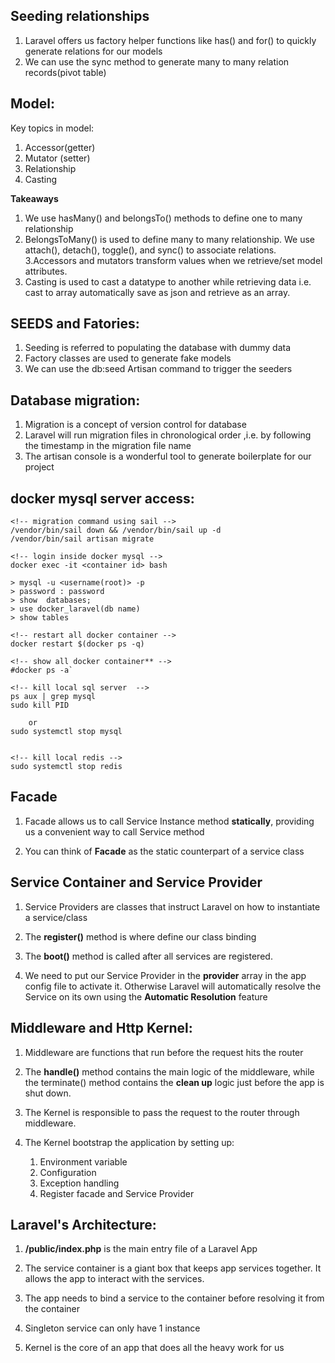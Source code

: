 ## Seeding relationships

1. Laravel offers us factory helper functions like 
has() and for() to quickly generate relations for our models
2. We can use the sync method to generate many to many relation records(pivot table)

## Model:

Key topics in model:
1. Accessor(getter)
2. Mutator (setter)
3. Relationship
4. Casting

**Takeaways**
1. We use hasMany() and belongsTo() methods to define one to many relationship
2. BelongsToMany() is used to define many to many relationship. We use attach(), detach(), toggle(), and sync() to associate relations.
3.Accessors and mutators transform values when we retrieve/set model attributes.
4. Casting is used to cast a datatype to another while retrieving data i.e. cast to array automatically save as json and retrieve as an array. 

## SEEDS and Fatories:

1. Seeding is referred to populating the database with dummy data
2. Factory classes are used to generate fake models
3. We can use the db:seed Artisan command to trigger the seeders
## Database migration:

1. Migration is a concept of version control for database
2. Laravel will run migration files in chronological order ,i.e. by following the timestamp in the migration file name
3. The artisan console is a wonderful tool to generate boilerplate for our project

## docker mysql server access:
```
<!-- migration command using sail -->
/vendor/bin/sail down && /vendor/bin/sail up -d
/vendor/bin/sail artisan migrate

<!-- login inside docker mysql -->
docker exec -it <container id> bash 

> mysql -u <username(root)> -p
> password : password 
> show  databases;
> use docker_laravel(db name)
> show tables

<!-- restart all docker container -->
docker restart $(docker ps -q)

<!-- show all docker container** -->
#docker ps -a`

<!-- kill local sql server  -->
ps aux | grep mysql
sudo kill PID

    or 
sudo systemctl stop mysql 


<!-- kill local redis -->
sudo systemctl stop redis

```
## Facade

1. Facade allows us to call Service Instance method **statically**, providing us a convenient way to call Service method

2. You can think of **Facade** as the static counterpart of a service class


## Service Container and Service Provider

1. Service Providers are classes that instruct Laravel on how to instantiate a service/class

2. The **register()** method is where define our class binding

3. The **boot()** method is called after all services are registered.

4. We need to put our Service Provider in the **provider** array in the app config file to activate it. Otherwise Laravel will automatically resolve the Service on its own using the **Automatic Resolution** feature

##  Middleware and Http Kernel:
1. Middleware are functions that run before the request hits the router
2. The **handle()** method contains the main logic of the middleware, while the terminate() method contains the **clean up** logic just before the app is shut down.

3. The Kernel is responsible to pass the request to the router through middleware.

4. The Kernel bootstrap the application by setting up:
    1. Environment variable
    2. Configuration
    4. Exception handling
    5. Register facade and Service Provider


## Laravel's Architecture:

1. **/public/index.php** is the main entry file of a Laravel App

2. The service container is a giant box that keeps app services together. It allows the app to interact with the services.

3. The app needs to bind a service to the container before resolving it from the container

4. Singleton service can only have 1 instance

5. Kernel is the core of an app that does all the heavy work for us


